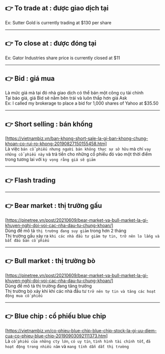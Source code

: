 ## 👉 To trade at                                                       : được giao dịch tại
  Ex: Sutter Gold is currently trading at $130 per share

------------------------------------------------------------------------------------------------------

## 👉 To close at                                                       : được đóng tại
  Ex: Gator Industries share price is currently closed at $11

------------------------------------------------------------------------------------------------------

## 👉 Bid                                                               : giá mua
  Là mức giá mà tại đó nhà giao dịch có thể bán một công cụ tài chính \
  Tại báo giá, giá Bid sẽ nằm bên trái và luôn thấp hơn giá Ask \
  Ex: I called my brokerage to place a bid for 1,000 shares of Yahoo at $35.50 

------------------------------------------------------------------------------------------------------

## 👉 Short selling                                                     : bán khống
  [https://vietnambiz.vn/ban-khong-short-sale-la-gi-ban-khong-chung-khoan-co-rui-ro-khong-20190827150155458.htm] \
  Là việc `bán cổ phiếu nhưng người bán không thực sự sở hữu` mà chỉ `vay những cổ phiếu này` và trả tiền cho những cổ phiếu đó vào một thời điểm trong tương lai với `kỳ vọng rằng giá sẽ giảm`

------------------------------------------------------------------------------------------------------

## 👉 Flash trading

------------------------------------------------------------------------------------------------------

## 👉 Bear market                                                       : thị trường gấu
  [https://pinetree.vn/post/20210609/bear-market-va-bull-market-la-gi-khuyen-nghi-doi-voi-cac-nha-dau-tu-chung-khoan/] \
  Dùng để mô tả `thị trường đang suy giảm` trong hơn 2 tháng \
  Thị trường gấu xảy ra `khi các nhà đầu tư giảm tự tin, trở nên lo lắng và bắt đầu bán cổ phiếu`

------------------------------------------------------------------------------------------------------

## 👉 Bull market                                                       : thị trường bò
  [https://pinetree.vn/post/20210609/bear-market-va-bull-market-la-gi-khuyen-nghi-doi-voi-cac-nha-dau-tu-chung-khoan/] \
  Dùng để mô tả thị trường đang tăng trưởng \
  Thị trường bò xảy khi khi các nhà đầu tư `trở nên tự tin và tăng các hoạt động mua cổ phiếu`

------------------------------------------------------------------------------------------------------

## 👉 Blue chip                                                         : cổ phiếu blue chip
  [https://vietnambiz.vn/co-phieu-blue-chip-blue-chip-stock-la-gi-uu-diem-cua-co-phieu-blue-chip-20190903092111373.htm] \
  Là `cổ phiếu của những cty lớn`, `có uy tín`, `tình hình tài chính tốt`, `đã hoạt động trong nhiều năm` và `mang tính dẫn dắt thị trường`

